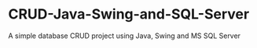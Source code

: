 # CRUD-Java-Swing-and-SQL-Server
A simple database CRUD project using Java, Swing and MS SQL Server
